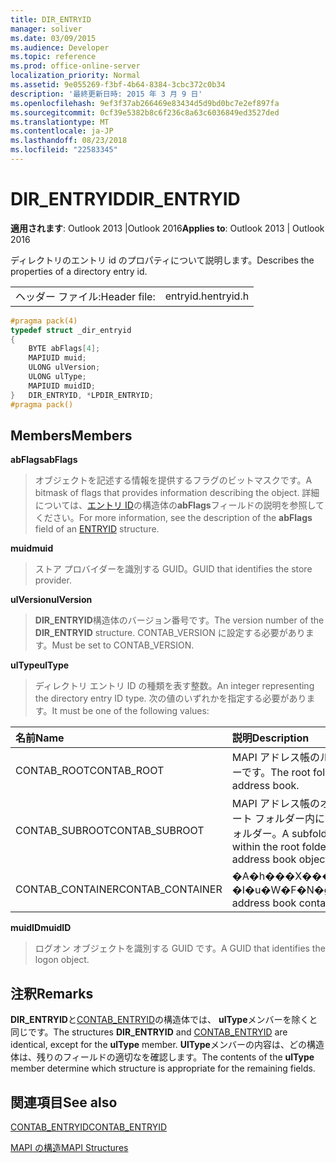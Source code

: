 ```yaml
---
title: DIR_ENTRYID
manager: soliver
ms.date: 03/09/2015
ms.audience: Developer
ms.topic: reference
ms.prod: office-online-server
localization_priority: Normal
ms.assetid: 9e055269-f3bf-4b64-8384-3cbc372c0b34
description: '最終更新日時: 2015 年 3 月 9 日'
ms.openlocfilehash: 9ef3f37ab266469e83434d5d9bd0bc7e2ef897fa
ms.sourcegitcommit: 0cf39e5382b8c6f236c8a63c6036849ed3527ded
ms.translationtype: MT
ms.contentlocale: ja-JP
ms.lasthandoff: 08/23/2018
ms.locfileid: "22583345"
---
```

# <a name="direntryid"></a><span data-ttu-id="a43b3-103">DIR_ENTRYID</span><span class="sxs-lookup"><span data-stu-id="a43b3-103">DIR_ENTRYID</span></span>

  
  
<span data-ttu-id="a43b3-104">**適用されます**: Outlook 2013 |Outlook 2016</span><span class="sxs-lookup"><span data-stu-id="a43b3-104">**Applies to**: Outlook 2013 | Outlook 2016</span></span> 
  
<span data-ttu-id="a43b3-105">ディレクトリのエントリ id のプロパティについて説明します。</span><span class="sxs-lookup"><span data-stu-id="a43b3-105">Describes the properties of a directory entry id.</span></span>
  
|||
|:-----|:-----|
|<span data-ttu-id="a43b3-106">ヘッダー ファイル:</span><span class="sxs-lookup"><span data-stu-id="a43b3-106">Header file:</span></span>  <br/> |<span data-ttu-id="a43b3-107">entryid.h</span><span class="sxs-lookup"><span data-stu-id="a43b3-107">entryid.h</span></span>  <br/> |
   
```cpp
#pragma pack(4)
typedef struct _dir_entryid
{
    BYTE abFlags[4]; 
    MAPIUID muid; 
    ULONG ulVersion; 
    ULONG ulType; 
    MAPIUID muidID; 
}   DIR_ENTRYID, *LPDIR_ENTRYID; 
#pragma pack()
```

## <a name="members"></a><span data-ttu-id="a43b3-108">Members</span><span class="sxs-lookup"><span data-stu-id="a43b3-108">Members</span></span>

 <span data-ttu-id="a43b3-109">**abFlags**</span><span class="sxs-lookup"><span data-stu-id="a43b3-109">**abFlags**</span></span>
  
> <span data-ttu-id="a43b3-110">オブジェクトを記述する情報を提供するフラグのビットマスクです。</span><span class="sxs-lookup"><span data-stu-id="a43b3-110">A bitmask of flags that provides information describing the object.</span></span> <span data-ttu-id="a43b3-111">詳細については、[エントリ ID](entryid.md)の構造体の**abFlags**フィールドの説明を参照してください。</span><span class="sxs-lookup"><span data-stu-id="a43b3-111">For more information, see the description of the **abFlags** field of an [ENTRYID](entryid.md) structure.</span></span> 
    
 <span data-ttu-id="a43b3-112">**muid**</span><span class="sxs-lookup"><span data-stu-id="a43b3-112">**muid**</span></span>
  
> <span data-ttu-id="a43b3-113">ストア プロバイダーを識別する GUID。</span><span class="sxs-lookup"><span data-stu-id="a43b3-113">GUID that identifies the store provider.</span></span>
    
 <span data-ttu-id="a43b3-114">**ulVersion**</span><span class="sxs-lookup"><span data-stu-id="a43b3-114">**ulVersion**</span></span>
  
> <span data-ttu-id="a43b3-115">**DIR_ENTRYID**構造体のバージョン番号です。</span><span class="sxs-lookup"><span data-stu-id="a43b3-115">The version number of the **DIR_ENTRYID** structure.</span></span> <span data-ttu-id="a43b3-116">CONTAB_VERSION に設定する必要があります。</span><span class="sxs-lookup"><span data-stu-id="a43b3-116">Must be set to CONTAB_VERSION.</span></span> 
    
 <span data-ttu-id="a43b3-117">**ulType**</span><span class="sxs-lookup"><span data-stu-id="a43b3-117">**ulType**</span></span>
  
> <span data-ttu-id="a43b3-118">ディレクトリ エントリ ID の種類を表す整数。</span><span class="sxs-lookup"><span data-stu-id="a43b3-118">An integer representing the directory entry ID type.</span></span> <span data-ttu-id="a43b3-119">次の値のいずれかを指定する必要があります。</span><span class="sxs-lookup"><span data-stu-id="a43b3-119">It must be one of the following values:</span></span>
    
|<span data-ttu-id="a43b3-120">**名前**</span><span class="sxs-lookup"><span data-stu-id="a43b3-120">**Name**</span></span>|<span data-ttu-id="a43b3-121">**説明**</span><span class="sxs-lookup"><span data-stu-id="a43b3-121">**Description**</span></span>|
|:-----|:-----|
|<span data-ttu-id="a43b3-122">CONTAB_ROOT</span><span class="sxs-lookup"><span data-stu-id="a43b3-122">CONTAB_ROOT</span></span>  <br/> |<span data-ttu-id="a43b3-123">MAPI アドレス帳のルート フォルダーです。</span><span class="sxs-lookup"><span data-stu-id="a43b3-123">The root folder for a MAPI address book.</span></span>  <br/> |
|<span data-ttu-id="a43b3-124">CONTAB_SUBROOT</span><span class="sxs-lookup"><span data-stu-id="a43b3-124">CONTAB_SUBROOT</span></span>  <br/> |<span data-ttu-id="a43b3-125">MAPI アドレス帳のオブジェクトのルート フォルダー内に含まれるサブフォルダー。</span><span class="sxs-lookup"><span data-stu-id="a43b3-125">A subfolder contained within the root folder of the MAPI address book object.</span></span>  <br/> |
|<span data-ttu-id="a43b3-126">CONTAB_CONTAINER</span><span class="sxs-lookup"><span data-stu-id="a43b3-126">CONTAB_CONTAINER</span></span>  <br/> |<span data-ttu-id="a43b3-127">�A�h���X���̃R���e�i�[ �I�u�W�F�N�g�ł��B</span><span class="sxs-lookup"><span data-stu-id="a43b3-127">An address book container object.</span></span>  <br/> |
   
 <span data-ttu-id="a43b3-128">**muidID**</span><span class="sxs-lookup"><span data-stu-id="a43b3-128">**muidID**</span></span>
  
> <span data-ttu-id="a43b3-129">ログオン オブジェクトを識別する GUID です。</span><span class="sxs-lookup"><span data-stu-id="a43b3-129">A GUID that identifies the logon object.</span></span>
    
## <a name="remarks"></a><span data-ttu-id="a43b3-130">注釈</span><span class="sxs-lookup"><span data-stu-id="a43b3-130">Remarks</span></span>

<span data-ttu-id="a43b3-131">**DIR_ENTRYID**と[CONTAB_ENTRYID](contab_entryid.md)の構造体では、 **ulType**メンバーを除くと同じです。</span><span class="sxs-lookup"><span data-stu-id="a43b3-131">The structures **DIR_ENTRYID** and [CONTAB_ENTRYID](contab_entryid.md) are identical, except for the **ulType** member.</span></span> <span data-ttu-id="a43b3-132">**UlType**メンバーの内容は、どの構造体は、残りのフィールドの適切なを確認します。</span><span class="sxs-lookup"><span data-stu-id="a43b3-132">The contents of the **ulType** member determine which structure is appropriate for the remaining fields.</span></span> 
  
## <a name="see-also"></a><span data-ttu-id="a43b3-133">関連項目</span><span class="sxs-lookup"><span data-stu-id="a43b3-133">See also</span></span>



[<span data-ttu-id="a43b3-134">CONTAB_ENTRYID</span><span class="sxs-lookup"><span data-stu-id="a43b3-134">CONTAB_ENTRYID</span></span>](contab_entryid.md)


[<span data-ttu-id="a43b3-135">MAPI の構造</span><span class="sxs-lookup"><span data-stu-id="a43b3-135">MAPI Structures</span></span>](mapi-structures.md)

